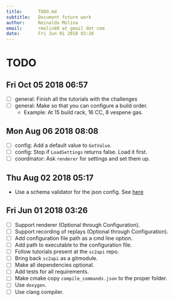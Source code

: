 ```yaml
---
title:	    TODO.md
subtitle:   Document future work
author:		Reinaldo Molina
email:      rmolin88 at gmail dot com
date:       Fri Jun 01 2018 03:26
---
```



# TODO

## Fri Oct 05 2018 06:57
- [ ] general: Finish all the tutorials with the challenges
- [ ] general: Make so that you can configure a build order.
	- Example: At 15 build rack, 16 CC, 8 vespene gas.

## Mon Aug 06 2018 08:08
- [ ] config: Add a default value to `GetValue`.
- [ ] config: Stop if `LoadSettings` returns false. Load it first.
- [ ] coordinator: Ask `renderer` for settings and set them up.

## Thu Aug 02 2018 05:17 
- Use a schema validator for the json config. See [here](http://rapidjson.org/md_doc_schema.html)

## Fri Jun 01 2018 03:26 
- [ ] Support renderer (Optional through Configuration).
- [ ] Support recording of replays (Optional through Configuration).
- [ ] Add configuration file path as a cmd line option.
- [ ] Add path to executable to the configuration file.
- [ ] Follow tutorials present at the `sc2api` repo.
- [ ] Bring back `sc2api` as a gitmodule.
- [ ] Make all dependencies optional.
- [ ] Add tests for all requirements.
- [ ] Make cmake copy `compile_commands.json` to the proper folder.
- [ ] Use `doxygen`.
- [ ] Use clang compiler.
